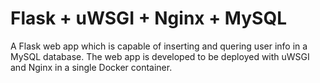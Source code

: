 # Flask + uWSGI + Nginx + MySQL
A Flask web app which is capable of inserting and quering user info in a MySQL database. 
The web app is developed to be deployed with uWSGI and Nginx in a single Docker container.
